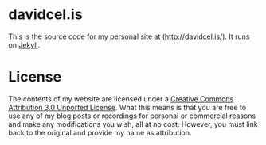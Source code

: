 # davidcel.is

This is the source code for my personal site at (http://davidcel.is/). It
runs on [Jekyll](http://jekyllrb.com/).

# License

The contents of my website are licensed under a [Creative Commons Attribution 3.0 Unported License](http://creativecommons.org/licenses/by/3.0/). What this means is that you are free to use any of my blog posts or recordings for personal or commercial reasons and make any modifications you wish, all at no cost. However, you must link back to the original and provide my name as attribution.